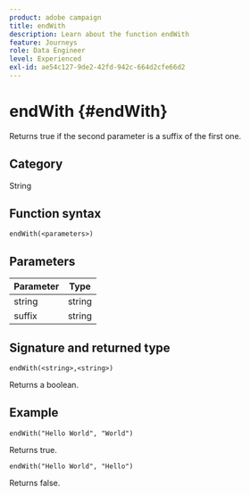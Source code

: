 ```yaml
---
product: adobe campaign
title: endWith
description: Learn about the function endWith
feature: Journeys
role: Data Engineer
level: Experienced
exl-id: ae54c127-9de2-42fd-942c-664d2cfe66d2
---
```

# endWith {#endWith}

Returns true if the second parameter is a suffix of the first one.

## Category

String

## Function syntax

`endWith(<parameters>)`

## Parameters

| Parameter | Type             |
|-----------|------------------|
| string   | string |
| suffix   | string |

## Signature and returned type

`endWith(<string>,<string>)`

Returns a boolean.

## Example

`endWith("Hello World", "World")`

Returns true.

`endWith("Hello World", "Hello")`

Returns false.
